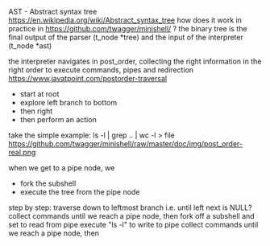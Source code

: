 AST - Abstract syntax tree
https://en.wikipedia.org/wiki/Abstract_syntax_tree
how does it work in practice in https://github.com/twagger/minishell/ ?
the binary tree is the final output of the parser (t_node *tree)
and the input of the interpreter (t_node *ast)

the interpreter navigates in post_order, collecting the right information in the right order to execute commands, pipes and redirection
https://www.javatpoint.com/postorder-traversal
- start at root
- explore left branch to bottom
- then right
- then perform an action

take the simple example: ls -l | grep .. | wc -l > file
https://github.com/twagger/minishell/raw/master/doc/img/post_order-real.png

when we get to a pipe node, we
- fork the subshell
- execute the tree from the pipe node

step by step:
traverse down to leftmost branch i.e. until left next is NULL?
collect commands until we reach a pipe node, then
fork off a subshell and set to read from pipe
execute "ls -l" to write to pipe
collect commands until we reach a pipe node, then